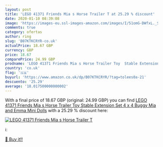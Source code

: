 ```yaml
---
layout: post
title: 'LEGO 41371 Friends Mia s Horse Trailer T at 25.29 % discount'
date: 2020-01-10 08:39:08
image: 'https://images-eu.ssl-images-amazon.com/images/I/51omG-DWfxL._SL200_.jpg'
comments: true
category: ofertas
author: ring
slug: 'B07KTKCRYR-co.uk'
actualPrice: 18.67 GBP
currency: GBP
price: 18.67
comparePrice: 24.99 GBP
prodname: 'LEGO 41371 Friends Mia s Horse Trailer Toy  Stable Extension Set  4 x 4 Buggy  Mia and Emma Mini Dolls'
country: 'co.uk'
flag: '🇬🇧'
buyurl: 'https://www.amazon.co.uk/dp/B07KTKCRYR/?tag=tolees0a-21'
descuento: '25.29'
average: '18.017500000000002'
---
```


With a final price of 18.67 GBP (original: 24.99 GBP) you can find [LEGO 41371 Friends Mia s Horse Trailer Toy  Stable Extension Set  4 x 4 Buggy  Mia and Emma Mini Dolls](https://www.amazon.co.uk/dp/B07KTKCRYR/?tag=tolees0a-21) with a  25.29 % discount here:

[![LEGO 41371 Friends Mia s Horse Trailer T](https://images-eu.ssl-images-amazon.com/images/I/51omG-DWfxL._SL200_.jpg)](https://www.amazon.co.uk/dp/B07KTKCRYR/?tag=tolees0a-21)

ℹ️:


[🛒 Buy it!!](https://www.amazon.co.uk/dp/B07KTKCRYR/?tag=tolees0a-21)
